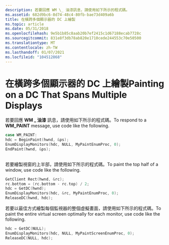 ```yaml
---
description: 若要回應 WM \_ 油漆訊息，請使用如下所示的程式碼。
ms.assetid: 682d9bc6-8d74-48c4-80fb-bae73d409a6b
title: 在橫跨多個顯示器的 DC 上繪製
ms.topic: article
ms.date: 05/31/2018
ms.openlocfilehash: 9e5b1b85c8aab20b7ef2415c1d67188ecab7728c
ms.sourcegitcommit: 831e8f3db78ab820e1710cede244553c70e50500
ms.translationtype: MT
ms.contentlocale: zh-TW
ms.lasthandoff: 01/07/2021
ms.locfileid: "104512868"
---
```

# <a name="painting-on-a-dc-that-spans-multiple-displays"></a><span data-ttu-id="d0d5d-103">在橫跨多個顯示器的 DC 上繪製</span><span class="sxs-lookup"><span data-stu-id="d0d5d-103">Painting on a DC That Spans Multiple Displays</span></span>

<span data-ttu-id="d0d5d-104">若要回應 **WM \_ 油漆** 訊息，請使用如下所示的程式碼。</span><span class="sxs-lookup"><span data-stu-id="d0d5d-104">To respond to a **WM\_PAINT** message, use code like the following.</span></span>


```C++
case WM_PAINT:
hdc = BeginPaint(hwnd, &ps);
EnumDisplayMonitors(hdc, NULL, MyPaintEnumProc, 0);
EndPaint(hwnd, &ps);
 
```



<span data-ttu-id="d0d5d-105">若要繪製視窗的上半部，請使用如下所示的程式碼。</span><span class="sxs-lookup"><span data-stu-id="d0d5d-105">To paint the top half of a window, use code like the following.</span></span>


```C++
GetClient Rect(hwnd, &rc);
rc.bottom = (rc.bottom - rc.top) / 2;
hdc = GetDC(hwnd);
EnumDisplayMonitors(hdc, &rc, MyPaintEnumProc, 0);
ReleaseDC(hwnd, hdc);
```



<span data-ttu-id="d0d5d-106">若要以最佳方式繪製每個監視器的整個虛擬畫面，請使用如下所示的程式碼。</span><span class="sxs-lookup"><span data-stu-id="d0d5d-106">To paint the entire virtual screen optimally for each monitor, use code like the following.</span></span>


```C++
hdc = GetDC(NULL);
EnumDisplayMonitors(hdc, NULL, MyPaintScreenEnumProc, 0);
ReleaseDC(NULL, hdc);
```



 

 



